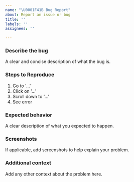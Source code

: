 ```yaml
---
name: "\U0001F41B Bug Report"
about: Report an issue or bug
title: ''
labels: ''
assignees: ''

---
```


### Describe the bug
A clear and concise description of what the bug is.

### Steps to Reproduce
1. Go to '...'
2. Click on '...'
3. Scroll down to '...'
4. See error

### Expected behavior
A clear description of what you expected to happen.

### Screenshots
If applicable, add screenshots to help explain your problem.

### Additional context
Add any other context about the problem here.
